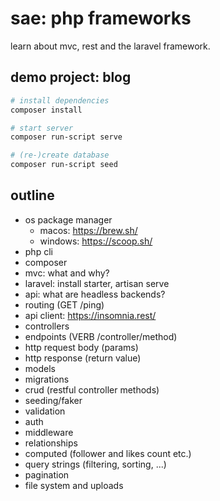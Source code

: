 # sae: php frameworks

learn about mvc, rest and the laravel framework.

## demo project: blog

```bash
# install dependencies
composer install

# start server
composer run-script serve

# (re-)create database
composer run-script seed
```

## outline

- os package manager
    - macos: https://brew.sh/
    - windows: https://scoop.sh/
- php cli
- composer
- mvc: what and why?
- laravel: install starter, artisan serve
- api: what are headless backends?
- routing (GET /ping)
- api client: https://insomnia.rest/
- controllers
- endpoints (VERB /controller/method)
- http request body (params)
- http response (return value)
- models
- migrations
- crud (restful controller methods)
- seeding/faker
- validation
- auth
- middleware
- relationships
- computed (follower and likes count etc.)
- query strings (filtering, sorting, ...)
- pagination
- file system and uploads
